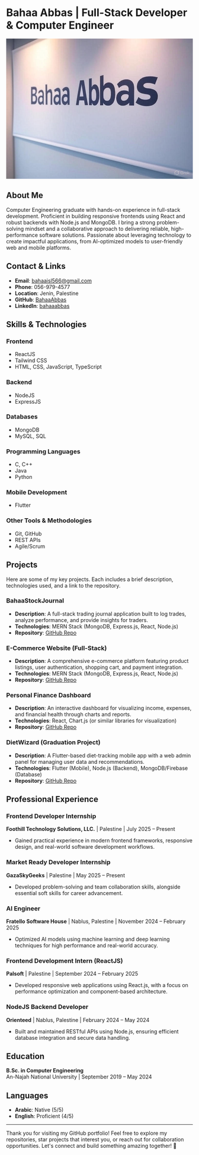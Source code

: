 # Bahaa Abbas | Full-Stack Developer & Computer Engineer

![Profile Banner](https://github.com/BahaaAbbas/BahaaAbbas/blob/main/BahaaAbbas.jpg?raw=true)


## About Me
Computer Engineering graduate with hands-on experience in full-stack development. Proficient in building responsive frontends using React and robust backends with Node.js and MongoDB. I bring a strong problem-solving mindset and a collaborative approach to delivering reliable, high-performance software solutions. Passionate about leveraging technology to create impactful applications, from AI-optimized models to user-friendly web and mobile platforms.

## Contact & Links
- **Email**: bahaaisl566@gmail.com  
- **Phone**: 056-979-4577  
- **Location**: Jenin, Palestine  
- **GitHub**: [BahaaAbbas](https://github.com/BahaaAbbas)  
- **LinkedIn**: [bahaaabbas](https://www.linkedin.com/in/bahaaabbas)  

## Skills & Technologies
### Frontend
- ReactJS  
- Tailwind CSS  
- HTML, CSS, JavaScript, TypeScript  

### Backend
- NodeJS  
- ExpressJS  

### Databases
- MongoDB  
- MySQL, SQL  

### Programming Languages
- C, C++  
- Java  
- Python  

### Mobile Development
- Flutter  

### Other Tools & Methodologies
- Git, GitHub  
- REST APIs  
- Agile/Scrum  

## Projects
Here are some of my key projects. Each includes a brief description, technologies used, and a link to the repository.

### BahaaStockJournal
- **Description**: A full-stack trading journal application built to log trades, analyze performance, and provide insights for traders.  
- **Technologies**: MERN Stack (MongoDB, Express.js, React, Node.js)  
- **Repository**: [GitHub Repo](https://github.com/BahaaAbbas/BahaaStockJournal)  

### E-Commerce Website (Full-Stack)
- **Description**: A comprehensive e-commerce platform featuring product listings, user authentication, shopping cart, and payment integration.  
- **Technologies**: MERN Stack (MongoDB, Express.js, React, Node.js)  
- **Repository**: [GitHub Repo](https://github.com/BahaaAbbas/E-Commerce-Website)  

### Personal Finance Dashboard
- **Description**: An interactive dashboard for visualizing income, expenses, and financial health through charts and reports.  
- **Technologies**: React, Chart.js (or similar libraries for visualization)  
- **Repository**: [GitHub Repo](https://github.com/BahaaAbbas/Personal-Finance-Dashboard)  

### DietWizard (Graduation Project)
- **Description**: A Flutter-based diet-tracking mobile app with a web admin panel for managing user data and recommendations.  
- **Technologies**: Flutter (Mobile), Node.js (Backend), MongoDB/Firebase (Database)  
- **Repository**: [GitHub Repo](https://github.com/BahaaAbbas/DietWizard)  

## Professional Experience
### Frontend Developer Internship  
**Foothill Technology Solutions, LLC.** | Palestine | July 2025 – Present  
- Gained practical experience in modern frontend frameworks, responsive design, and real-world software development workflows.  

### Market Ready Developer Internship  
**GazaSkyGeeks** | Palestine | May 2025 – Present  
- Developed problem-solving and team collaboration skills, alongside essential soft skills for career advancement.  

### AI Engineer  
**Fratello Software House** | Nablus, Palestine | November 2024 – February 2025  
- Optimized AI models using machine learning and deep learning techniques for high performance and real-world accuracy.  

### Frontend Development Intern (ReactJS)  
**Palsoft** | Palestine | September 2024 – February 2025  
- Developed responsive web applications using React.js, with a focus on performance optimization and component-based architecture.  

### NodeJS Backend Developer  
**Orienteed** | Nablus, Palestine | February 2024 – May 2024  
- Built and maintained RESTful APIs using Node.js, ensuring efficient database integration and secure data handling.  

## Education
**B.Sc. in Computer Engineering**  
An-Najah National University | September 2019 – May 2024  

## Languages
- **Arabic**: Native (5/5)  
- **English**: Proficient (4/5)  

---

Thank you for visiting my GitHub portfolio! Feel free to explore my repositories, star projects that interest you, or reach out for collaboration opportunities. Let's connect and build something amazing together! 🚀
